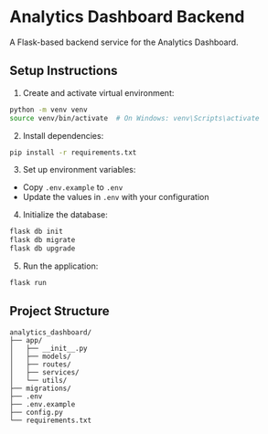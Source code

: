 # Analytics Dashboard Backend

A Flask-based backend service for the Analytics Dashboard.

## Setup Instructions

1. Create and activate virtual environment:
```bash
python -m venv venv
source venv/bin/activate  # On Windows: venv\Scripts\activate
```

2. Install dependencies:
```bash
pip install -r requirements.txt
```

3. Set up environment variables:
- Copy `.env.example` to `.env`
- Update the values in `.env` with your configuration

4. Initialize the database:
```bash
flask db init
flask db migrate
flask db upgrade
```

5. Run the application:
```bash
flask run
```

## Project Structure

```
analytics_dashboard/
├── app/
│   ├── __init__.py
│   ├── models/
│   ├── routes/
│   ├── services/
│   └── utils/
├── migrations/
├── .env
├── .env.example
├── config.py
└── requirements.txt
``` 